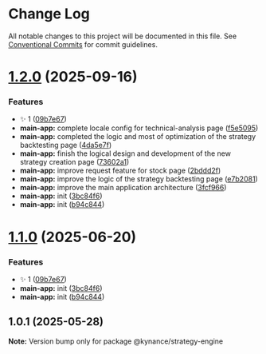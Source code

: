 # Change Log

All notable changes to this project will be documented in this file.
See [Conventional Commits](https://conventionalcommits.org) for commit guidelines.

# [1.2.0](https://github.com/KieNoe/Kynance/compare/v1.0.1...v1.2.0) (2025-09-16)

### Features

- :sparkles: 1 ([09b7e67](https://github.com/KieNoe/Kynance/commit/09b7e6786782b7e2f53658aa6ec46e0d37e8c94b))
- **main-app:** complete locale config for technical-analysis page ([f5e5095](https://github.com/KieNoe/Kynance/commit/f5e5095f994a4e8188ebb65e0c88830eef3d2802))
- **main-app:** completed the logic and most of optimization of the strategy backtesting page ([4da5e7f](https://github.com/KieNoe/Kynance/commit/4da5e7faed951920c90a9682fee0a136e56b95d7))
- **main-app:** finish the logical design and development of the new strategy creation page ([73602a1](https://github.com/KieNoe/Kynance/commit/73602a1c262aee2d1cc7b3aa42b58a7c40c578d0))
- **main-app:** improve request feature for stock page ([2bddd2f](https://github.com/KieNoe/Kynance/commit/2bddd2fd4f03a2b3ab68aaabce8087bdf5aebbc5))
- **main-app:** improve the logic of the strategy backtesting page ([e7b2081](https://github.com/KieNoe/Kynance/commit/e7b208184adb4a1a6047be1a54413829adac05c1))
- **main-app:** improve the main application architecture ([3fcf966](https://github.com/KieNoe/Kynance/commit/3fcf96609a99a12f971565e82e4b72adac0f5a1a))
- **main-app:** init ([3bc84f6](https://github.com/KieNoe/Kynance/commit/3bc84f6d87cd196807a176558f5a2b3aacfc23ba))
- **main-app:** init ([b94c844](https://github.com/KieNoe/Kynance/commit/b94c8445eadab29e2f4a5ccdee8ed6e8aa77412b))

# [1.1.0](https://github.com/KieNoe/Kynance/compare/v1.0.1...v1.1.0) (2025-06-20)

### Features

- :sparkles: 1 ([09b7e67](https://github.com/KieNoe/Kynance/commit/09b7e6786782b7e2f53658aa6ec46e0d37e8c94b))
- **main-app:** init ([3bc84f6](https://github.com/KieNoe/Kynance/commit/3bc84f6d87cd196807a176558f5a2b3aacfc23ba))
- **main-app:** init ([b94c844](https://github.com/KieNoe/Kynance/commit/b94c8445eadab29e2f4a5ccdee8ed6e8aa77412b))

## 1.0.1 (2025-05-28)

**Note:** Version bump only for package @kynance/strategy-engine
